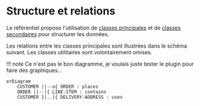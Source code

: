 # Structure et relations

Le référentiel propose l'utilisation de [classes principales](./classes_principales.md) et de [classes secondaires](./classes_secondaires.md) pour structurer les données.

Les relations entre les classes principales sont illustrées dans le schéma suivant. Les classes utilitaires sont volontairement omises.

!!! note
    Ce n'est pas le bon diagramme, je voulais juste tester le plugin pour faire des graphiques...


``` mermaid
erDiagram
    CUSTOMER ||--o{ ORDER : places
    ORDER ||--|{ LINE-ITEM : contains
    CUSTOMER }|..|{ DELIVERY-ADDRESS : uses
```
